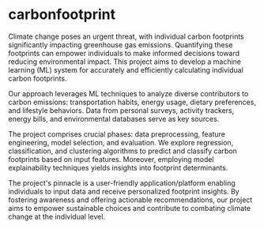 # carbonfootprint

Climate change poses an urgent threat, with individual carbon footprints significantly impacting greenhouse gas emissions. Quantifying these footprints can empower individuals to make informed decisions toward reducing environmental impact. This project aims to develop a machine learning (ML) system for accurately and efficiently calculating individual carbon footprints.

Our approach leverages ML techniques to analyze diverse contributors to carbon emissions: transportation habits, energy usage, dietary preferences, and lifestyle behaviors. Data from personal surveys, activity trackers, energy bills, and environmental databases serve as key sources.

The project comprises crucial phases: data preprocessing, feature engineering, model selection, and evaluation. We explore regression, classification, and clustering algorithms to predict and classify carbon footprints based on input features. Moreover, employing model explainability techniques yields insights into footprint determinants.

The project's pinnacle is a user-friendly application/platform enabling individuals to input data and receive personalized footprint insights. By fostering awareness and offering actionable recommendations, our project aims to empower sustainable choices and contribute to combating climate change at the individual level.


